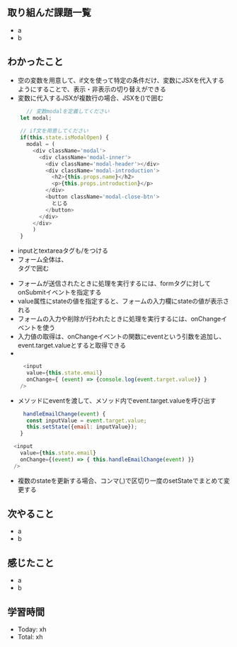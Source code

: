## 取り組んだ課題一覧
- a
- b
## わかったこと
- 空の変数を用意して、if文を使って特定の条件だけ、変数にJSXを代入するようにすることで、表示・非表示の切り替えができる
- 変数に代入するJSXが複数行の場合、JSXを()で囲む
```javascript:test.js
      // 変数modalを定義してください
    let modal;
    
    // if文を用意してください
    if(this.state.isModalOpen) {
      modal = (
        <div className='modal'>
          <div className='modal-inner'>
            <div className='modal-header'></div>
            <div className='modal-introduction'>
              <h2>{this.props.name}</h2>
              <p>{this.props.introduction}</p>
            </div>
            <button className='modal-close-btn'>
              とじる
            </button>
          </div>
        </div>
        )
    }
```
- inputとtextareaタグも/をつける
- フォーム全体は、<form>タグで囲む
- フォームが送信されたときに処理を実行するには、formタグに対してonSubmitイベントを指定する
- value属性にstateの値を指定すると、フォームの入力欄にstateの値が表示される
- フォームの入力や削除が行われたときに処理を実行するには、onChangeイベントを使う
- 入力値の取得は、onChangeイベントの関数にeventという引数を追加し、event.target.valueとすると取得できる
- 
```javascript:test.js
     <input
      value={this.state.email}
      onChange={ (event) => {console.log(event.target.value)} }
    />
```
- メソッドにeventを渡して、メソッド内でevent.target.valueを呼び出す
```javascript:test.js
     handleEmailChange(event) {
      const inputValue = event.target.value;
      this.setState({email: inputValue});
    }

  <input
    value={this.state.email}
    onChange={(event) => { this.handleEmailChange(event) }}
  />
```
- 複数のstateを更新する場合、コンマ(,)で区切り一度のsetStateでまとめて変更する
## 次やること
- a
- b
## 感じたこと
- a
- b
## 学習時間
- Today: xh
- Total: xh
